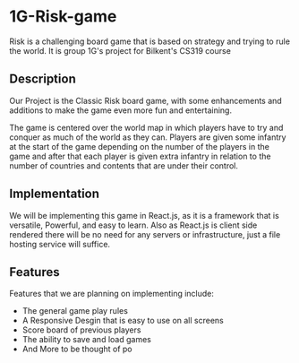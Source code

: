 # 1G-Risk-game
Risk is a challenging board game that is based on strategy and trying to rule the world. It is group 1G's project for Bilkent's CS319 course

## Description
Our Project is the Classic Risk board game, with some enhancements and additions to make the game even more fun and entertaining. 

The game is centered over the world map in which players have to try and conquer as much of the world as they can. Players are given some infantry at the start of the game depending on the number of the players in the game and after that each player is given extra infantry in relation to the number of countries and contents that are under their control.

## Implementation
We will be implementing this game in React.js, as it is a framework that is versatile, Powerful, and easy to learn. Also as React.js is client side rendered there will be no need for any servers or infrastructure, just a file hosting service will suffice.

## Features
Features that we are planning on implementing include:
- The general game play rules
- A Responsive Desgin that is easy to use on all screens
- Score board of previous players
- The ability to save and load games
- And More to be thought of
po
